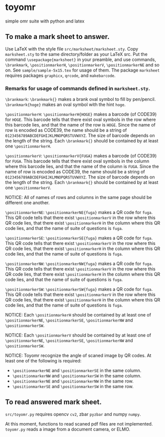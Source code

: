 # toyomr
simple omr suite with python and latex

## To make a mark sheet to answer.

Use LaTeX with the style file `src/marksheet/marksheet.sty`.
Copy `marksheet.sty` to the same directory/folder as your LaTeX src.
Put the command `\usepackage{marksheet}` in your preamble,
and use commands,
`\brankmark`,
`\positionmarkerH`,
`\positionmarkerV`,
`\positionmarkerNE` and so on.
See `sample/sample-5x15.tex` for usage of them.
The package `marksheet` requires
packages
`graphicx`,
`qrcode`, and
`makebarcode`.


### Remarks for usage of commands defined in `marksheet.sty`. 

`\brankmark`: `\brankmark{}` makes a brank oval symbol to fill by pen/pencil.
 `\brankmark{hoge}` makes an oval symbol with the hint `hoge`.

`\positionmarkerH`: `\positionmarkerH{HOGE}` makes a barcode (of CODE39) for `HOGE`.
This barcode tells that there exist oval symbols in the row where this barcode lies,
and that the name of the row is `HOGE`.
Since the name of row is encoded as CODE39,
the name should be a string of `0123456789ABCDEFGHIJKLMNOPQRSTUVWXYZ`.
The size of barcode depends on the length of the string.
Each `\brankmark{}` should be contained by at least one `\positionmarkerH`.


`\positionmarkerV`: `\positionmarkerV{FUGA}` makes a barcode (of CODE39) for `FUGA`.
This barcode tells that there exist oval symbols in the column where this barcode lies,
and that the name of the column is `FUGA`.
Since the name of row is encoded as CODE39,
the name should be a string of `0123456789ABCDEFGHIJKLMNOPQRSTUVWXYZ`.
The size of barcode depends on the length of the string.
Each `\brankmark{}` should be contained by at least one `\positionmarkerV`.

NOTICE:
All of names of rows and columns in the same page should be different one another.



`\positionmarkerNE`: `\positionmarkerNE{fuga}` makes a QR code for `fuga`.
This QR code tells
that there exist `\positionmarkerV` in the row where this QR code lies,
that  there exist `\positionmarkerH` in the column where this QR code lies,
and that the name of suite of questions is `fuga`.

`\positionmarkerSE`: `\positionmarkerSE{fuga}` makes a QR code for `fuga`.
This QR code tells
that there exist `\positionmarkerV` in the row where this QR code lies,
that  there exist `\positionmarkerH` in the column where this QR code lies,
and that the name of suite of questions is `fuga`.

`\positionmarkerNW`: `\positionmarkerNW{fuga}` makes a QR code for `fuga`.
This QR code tells
that there exist `\positionmarkerV` in the row where this QR code lies,
that  there exist `\positionmarkerH` in the column where this QR code lies,
and that the name of suite of questions is `fuga`.

`\positionmarkerSW`: `\positionmarkerSW{fuga}` makes a QR code for `fuga`.
This QR code tells
that there exist `\positionmarkerV` in the row where this QR code lies,
that  there exist `\positionmarkerH` in the column where this QR code lies,
and that the name of suite of questions is `fuga`.



NOTICE:
Each `\positionmarkerH` should be contained by at least one of `\positionmarkerNE`, `\positionmarkerSE`, `\positionmarkerNW` and `\positionmarkerSW`.

NOTICE:
Each `\positionmarkerV` should be contained by at least one of `\positionmarkerNE`, `\positionmarkerSE`, `\positionmarkerNW` and `\positionmarkerSW`.

NOTICE:
Toyomr recognize the angle of scaned image by QR codes.
At least one of the following is required:
* `\positionmarkerNE` and `\positionmarkerSE` in the same column.
* `\positionmarkerNW` and `\positionmarkerSW` in the same column.
* `\positionmarkerNE` and `\positionmarkerNW` in the same row.
* `\positionmarkerSE` and `\positionmarkerSW` in the same row.


## To read answered mark sheet.


`src/toyomr.py` requires
opencv `cv2`,
zbar `pyzbar` and 
numpy `numpy`.


At this moment, functions to read scaned pdf files are not implemented.
`toyomr.py` reads a image from a document camera, or ELMO.
